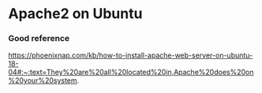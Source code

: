 # Apache2 on Ubuntu

### Good reference
https://phoenixnap.com/kb/how-to-install-apache-web-server-on-ubuntu-18-04#:~:text=They%20are%20all%20located%20in,Apache%20does%20on%20your%20system.
